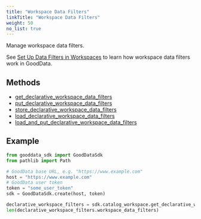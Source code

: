 ```yaml
---
title: "Workspace Data Filters"
linkTitle: "Workspace Data Filters"
weight: 50
no_list: true
---
```


Manage workspace data filters.

See [Set Up Data Filters in Workspaces](https://www.gooddata.com/docs/cloud/manage-deployment/manage-workspaces/workspace-data-filters/) to learn how workspace data filters work in GoodData.

## Methods

* [get_declarative_workspace_data_filters](./get_declarative_workspace_data_filters/)
* [put_declarative_workspace_data_filters](./put_declarative_workspace_data_filters/)
* [store_declarative_workspace_data_filters](./store_declarative_workspace_data_filters/)
* [load_declarative_workspace_data_filters](./load_declarative_workspace_data_filters/)
* [load_and_put_declarative_workspace_data_filters](./load_and_put_declarative_workspace_data_filters/)

## Example

```python
from gooddata_sdk import GoodDataSdk
from pathlib import Path

# GoodData base URL, e.g. "https://www.example.com"
host = "https://www.example.com"
# GoodData user token
token = "some_user_token"
sdk = GoodDataSdk.create(host, token)

declarative_workspace_filters = sdk.catalog_workspace.get_declarative_workspace_data_filters()
len(declarative_workspace_filters.workspace_data_filters)
```
